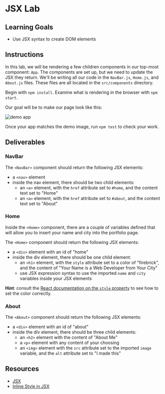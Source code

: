 # JSX Lab

## Learning Goals

- Use JSX syntax to create DOM elements

## Instructions

In this lab, we will be rendering a few children components in our top-most
component: `App`. The components are set up, but we need to update the JSX they
return. We'll be writing all our code in the `NavBar.js`, `Home.js`, and
`About.js` files. These files are all located in the `src/components` directory.

Begin with `npm install`. Examine what is rendering in the browser with
`npm start`.

Our goal will be to make our page look like this:

![demo app](https://curriculum-content.s3.amazonaws.com/phase-2/phase-2-hooks-jsx-lab/demo.png)

Once your app matches the demo image, run `npm test` to check your work.

## Deliverables

### NavBar

The `<NavBar>` component should return the following JSX elements:

- a `<nav>` element
- inside the nav element, there should be two child elements:
  - an `<a>` element, with the `href` attribute set to `#home`, and the content
    text set to "Home"
  - an `<a>` element, with the `href` attribute set to `#about`, and the content
    text set to "About"

### Home

Inside the `<Home>` component, there are a couple of variables defined that will
allow you to insert your name and city into the portfolio page.

The `<Home>` component should return the following JSX elements:

- a `<div>` element with an id of "home"
- inside the div element, there should be one child element:
  - an `<h1>` element, with the `style` attribute set to a color of "firebrick",
    and the content of "Your Name is a Web Developer from Your City"
  - use JSX expression syntax to use the imported `name` and `city` variables
    inside your JSX elements

**Hint**: consult the [React documentation on the `style` property][style] to see
how to set the color correctly.

### About

The `<About>` component should return the following JSX elements:

- a `<div>` element with an id of "about"
- inside the div element, there should be three child elements:
  - an `<h2>` element with the content of "About Me"
  - a `<p>` element with any content of your choosing
  - an `<img>` element with the `src` attribute set to the imported `image`
    variable, and the `alt` attribute set to "I made this"

## Resources

- [JSX](https://reactjs.org/docs/introducing-jsx.html)
- [Inline Style in JSX][style]

[style]: https://reactjs.org/docs/dom-elements.html#style
